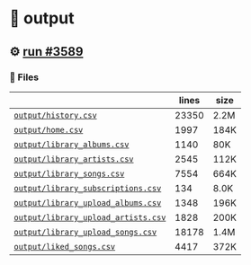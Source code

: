 # 📝  output 

## ⚙️ [run #3589](https://github.com/jwenerd/ytm-dl/actions/runs/13563202764)

### 📁 Files

|                                                                         |lines|size|
|-------------------------------------------------------------------------|-----|----|
|[`output/history.csv` ](output/history.csv)                              |23350|2.2M|
|[`output/home.csv` ](output/home.csv)                                    |1997 |184K|
|[`output/library_albums.csv` ](output/library_albums.csv)                |1140 |80K |
|[`output/library_artists.csv` ](output/library_artists.csv)              |2545 |112K|
|[`output/library_songs.csv` ](output/library_songs.csv)                  |7554 |664K|
|[`output/library_subscriptions.csv` ](output/library_subscriptions.csv)  |134  |8.0K|
|[`output/library_upload_albums.csv` ](output/library_upload_albums.csv)  |1348 |196K|
|[`output/library_upload_artists.csv` ](output/library_upload_artists.csv)|1828 |200K|
|[`output/library_upload_songs.csv` ](output/library_upload_songs.csv)    |18178|1.4M|
|[`output/liked_songs.csv` ](output/liked_songs.csv)                      |4417 |372K|